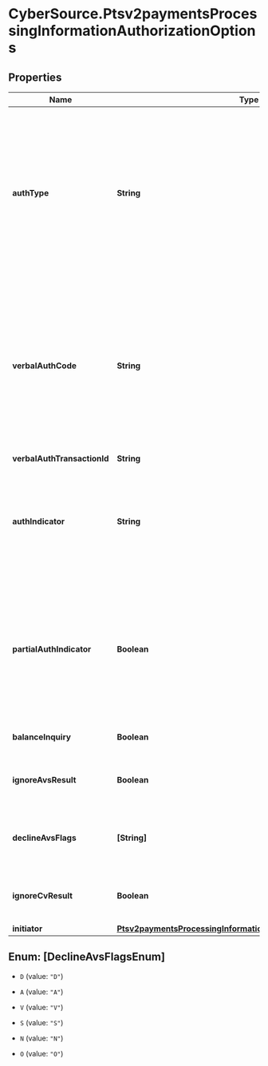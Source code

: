 # CyberSource.Ptsv2paymentsProcessingInformationAuthorizationOptions

## Properties
Name | Type | Description | Notes
------------ | ------------- | ------------- | -------------
**authType** | **String** | Authorization type. Possible values:   - **AUTOCAPTURE**: automatic capture.  - **STANDARDCAPTURE**: standard capture.  - **VERBAL**: forced capture. Include it in the payment request for a forced capture. Include it in the capture  request for a verbal payment.  For processor-specific information, see the auth_type field in [Credit Card Services Using the SCMP API.](http://apps.cybersource.com/library/documentation/dev_guides/CC_Svcs_SCMP_API/html)  | [optional] 
**verbalAuthCode** | **String** | Authorization code.  **Forced Capture**  Use this field to send the authorization code you received from a payment that you authorized outside the CyberSource system.  **Verbal Authorization**  Use this field in CAPTURE API to send the verbally received authorization code.  For processor-specific information, see the auth_code field in [Credit Card Services Using the SCMP API.](http://apps.cybersource.com/library/documentation/dev_guides/CC_Svcs_SCMP_API/html)  | [optional] 
**verbalAuthTransactionId** | **String** | Transaction ID (TID). | [optional] 
**authIndicator** | **String** | Flag that specifies the purpose of the authorization.  Possible values:  - **0**: Preauthorization  - **1**: Final authorization  For processor-specific information, see the auth_indicator field in [Credit Card Services Using the SCMP API.](http://apps.cybersource.com/library/documentation/dev_guides/CC_Svcs_SCMP_API/html)  | [optional] 
**partialAuthIndicator** | **Boolean** | Flag that indicates whether the transaction is enabled for partial authorization or not. When your request includes this field, this value overrides the information in your CyberSource account.  For processor-specific information, see the auth_partial_auth_indicator field in [Credit Card Services Using the SCMP API.](http://apps.cybersource.com/library/documentation/dev_guides/CC_Svcs_SCMP_API/html)  | [optional] 
**balanceInquiry** | **Boolean** | Flag that indicates whether to return balance information. | [optional] 
**ignoreAvsResult** | **Boolean** | Flag that indicates whether to allow the capture service to run even when the payment receives an AVS decline.  | [optional] [default to false]
**declineAvsFlags** | **[String]** | An array of AVS flags that cause the reply flag to be returned.  &#x60;Important&#x60; To receive declines for the AVS code N, include the value N in the array.  | [optional] 
**ignoreCvResult** | **Boolean** | Flag that indicates whether to allow the capture service to run even when the payment receives a CVN decline.  | [optional] [default to false]
**initiator** | [**Ptsv2paymentsProcessingInformationAuthorizationOptionsInitiator**](Ptsv2paymentsProcessingInformationAuthorizationOptionsInitiator.md) |  | [optional] 


<a name="[DeclineAvsFlagsEnum]"></a>
## Enum: [DeclineAvsFlagsEnum]


* `D` (value: `"D"`)

* `A` (value: `"A"`)

* `V` (value: `"V"`)

* `S` (value: `"S"`)

* `N` (value: `"N"`)

* `O` (value: `"O"`)




